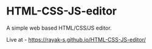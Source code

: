 # HTML-CSS-JS-editor

A simple web based HTML/CSS/JS editor.

Live at - https://rayak-s.github.io/HTML-CSS-JS-editor/
